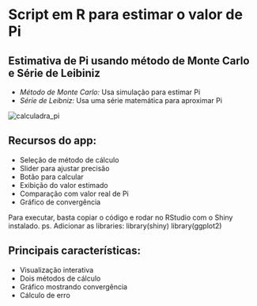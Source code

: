 # Script em R para estimar o valor de Pi
## Estimativa de Pi usando método de Monte Carlo e Série de Leibiniz

- *Método de Monte Carlo:* Usa simulação para estimar Pi
- *Série de Leibniz:* Usa uma série matemática para aproximar Pi

![calculadra_pi](https://github.com/user-attachments/assets/7f5d09b0-1b3d-429f-a6d4-031aff4dcc97)

## Recursos do app:

- Seleção de método de cálculo
- Slider para ajustar precisão
- Botão para calcular
- Exibição do valor estimado
- Comparação com valor real de Pi
- Gráfico de convergência

Para executar, basta copiar o código e rodar no RStudio com o Shiny instalado.
ps. Adicionar as libraries:
library(shiny)
library(ggplot2)

## Principais características:

- Visualização interativa
- Dois métodos de cálculo
- Gráfico mostrando convergência
- Cálculo de erro

